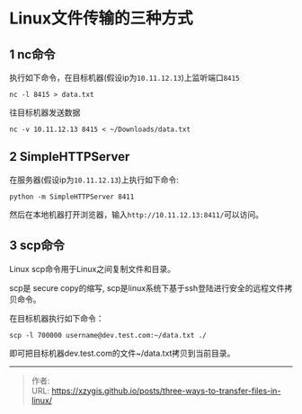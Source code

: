 # Linux文件传输的三种方式


## 1 nc命令

执行如下命令，在目标机器(假设ip为`10.11.12.13`)上监听端口`8415`
```
nc -l 8415 > data.txt
```

往目标机器发送数据 
```
nc -v 10.11.12.13 8415 < ~/Downloads/data.txt
```

## 2 SimpleHTTPServer

在服务器(假设ip为`10.11.12.13`)上执行如下命令: 
```
python -m SimpleHTTPServer 8411 
```
然后在本地机器打开浏览器，输入`http://10.11.12.13:8411/`可以访问。

## 3 scp命令

Linux scp命令用于Linux之间复制文件和目录。

scp是 secure copy的缩写, scp是linux系统下基于ssh登陆进行安全的远程文件拷贝命令。

在目标机器执行如下命令： 
```
scp -l 700000 username@dev.test.com:~/data.txt ./ 
```
即可把目标机器dev.test.com的文件~/data.txt拷贝到当前目录。

---

> 作者:   
> URL: https://xzygis.github.io/posts/three-ways-to-transfer-files-in-linux/  

